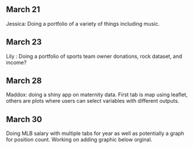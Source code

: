 ## March 21

Jessica: Doing a portfolio of a variety of things including music. 

## March 23

Lily : Doing a portfolio of sports team owner donations, rock dataset, and income?

## March 28

Maddox: doing a shiny app on maternity data. First tab is map using leaflet, others are plots where users can select variables with different outputs. 

## March 30

Doing MLB salary with multiple tabs for year as well as potentially a graph for position count. Working on adding graphic below orginal.

